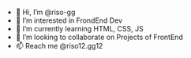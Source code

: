 - 👋 Hi, I’m @riso-gg
- 👀 I’m interested in FrondEnd Dev
- 🌱 I’m currently learning HTML, CSS, JS
- 💞️ I’m looking to collaborate on Projects of FrontEnd 
- 📫 Reach me @riso12.gg12

<!---
riso-gg/riso-gg is a ✨ special ✨ repository because its `README.md` (this file) appears on your GitHub profile.
You can click the Preview link to take a look at your changes.
--->
